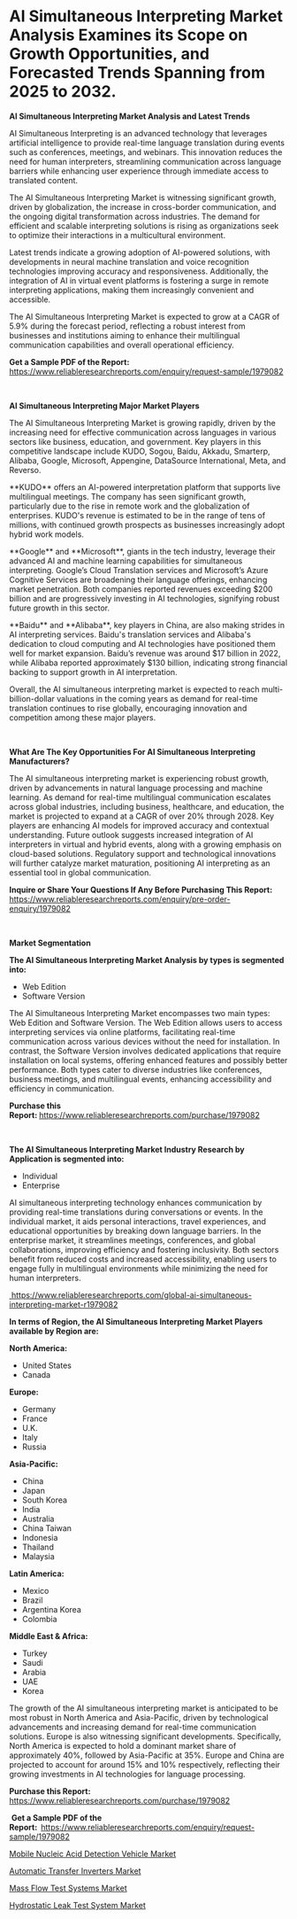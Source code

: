 <p><h1>AI Simultaneous Interpreting Market Analysis Examines its Scope on Growth Opportunities, and Forecasted Trends Spanning from 2025 to 2032.</h1></p><p><strong>AI Simultaneous Interpreting Market Analysis and Latest Trends</strong></p>
<p><p>AI Simultaneous Interpreting is an advanced technology that leverages artificial intelligence to provide real-time language translation during events such as conferences, meetings, and webinars. This innovation reduces the need for human interpreters, streamlining communication across language barriers while enhancing user experience through immediate access to translated content.</p><p>The AI Simultaneous Interpreting Market is witnessing significant growth, driven by globalization, the increase in cross-border communication, and the ongoing digital transformation across industries. The demand for efficient and scalable interpreting solutions is rising as organizations seek to optimize their interactions in a multicultural environment. </p><p>Latest trends indicate a growing adoption of AI-powered solutions, with developments in neural machine translation and voice recognition technologies improving accuracy and responsiveness. Additionally, the integration of AI in virtual event platforms is fostering a surge in remote interpreting applications, making them increasingly convenient and accessible.</p><p>The AI Simultaneous Interpreting Market is expected to grow at a CAGR of 5.9% during the forecast period, reflecting a robust interest from businesses and institutions aiming to enhance their multilingual communication capabilities and overall operational efficiency.</p></p>
<p><strong>Get a Sample PDF of the Report:&nbsp;</strong> <a href="https://www.reliableresearchreports.com/enquiry/request-sample/1979082?utm_campaign=102&utm_medium=2&utm_source=Github&utm_content=ia&utm_term=15012025&utm_id=ai-simultaneous-interpreting">https://www.reliableresearchreports.com/enquiry/request-sample/1979082</a></p>
<p>&nbsp;</p>
<p><strong>AI Simultaneous Interpreting Major Market Players</strong></p>
<p><p>The AI Simultaneous Interpreting Market is growing rapidly, driven by the increasing need for effective communication across languages in various sectors like business, education, and government. Key players in this competitive landscape include KUDO, Sogou, Baidu, Akkadu, Smarterp, Alibaba, Google, Microsoft, Appengine, DataSource International, Meta, and Reverso.</p><p>**KUDO** offers an AI-powered interpretation platform that supports live multilingual meetings. The company has seen significant growth, particularly due to the rise in remote work and the globalization of enterprises. KUDO's revenue is estimated to be in the range of tens of millions, with continued growth prospects as businesses increasingly adopt hybrid work models.</p><p>**Google** and **Microsoft**, giants in the tech industry, leverage their advanced AI and machine learning capabilities for simultaneous interpreting. Google’s Cloud Translation services and Microsoft’s Azure Cognitive Services are broadening their language offerings, enhancing market penetration. Both companies reported revenues exceeding $200 billion and are progressively investing in AI technologies, signifying robust future growth in this sector.</p><p>**Baidu** and **Alibaba**, key players in China, are also making strides in AI interpreting services. Baidu's translation services and Alibaba's dedication to cloud computing and AI technologies have positioned them well for market expansion. Baidu’s revenue was around $17 billion in 2022, while Alibaba reported approximately $130 billion, indicating strong financial backing to support growth in AI interpretation. </p><p>Overall, the AI simultaneous interpreting market is expected to reach multi-billion-dollar valuations in the coming years as demand for real-time translation continues to rise globally, encouraging innovation and competition among these major players.</p></p>
<p>&nbsp;</p>
<p><strong>What Are The Key Opportunities For AI Simultaneous Interpreting Manufacturers?</strong></p>
<p><p>The AI simultaneous interpreting market is experiencing robust growth, driven by advancements in natural language processing and machine learning. As demand for real-time multilingual communication escalates across global industries, including business, healthcare, and education, the market is projected to expand at a CAGR of over 20% through 2028. Key players are enhancing AI models for improved accuracy and contextual understanding. Future outlook suggests increased integration of AI interpreters in virtual and hybrid events, along with a growing emphasis on cloud-based solutions. Regulatory support and technological innovations will further catalyze market maturation, positioning AI interpreting as an essential tool in global communication.</p></p>
<p><strong>Inquire or Share Your Questions If Any Before Purchasing This Report:</strong> <a href="https://www.reliableresearchreports.com/enquiry/pre-order-enquiry/1979082?utm_campaign=102&utm_medium=2&utm_source=Github&utm_content=ia&utm_term=15012025&utm_id=ai-simultaneous-interpreting">https://www.reliableresearchreports.com/enquiry/pre-order-enquiry/1979082</a></p>
<p>&nbsp;</p>
<p><strong>Market Segmentation</strong></p>
<p><strong>The AI Simultaneous Interpreting Market Analysis by types is segmented into:</strong></p>
<p><ul><li>Web Edition</li><li>Software Version</li></ul></p>
<p><p>The AI Simultaneous Interpreting Market encompasses two main types: Web Edition and Software Version. The Web Edition allows users to access interpreting services via online platforms, facilitating real-time communication across various devices without the need for installation. In contrast, the Software Version involves dedicated applications that require installation on local systems, offering enhanced features and possibly better performance. Both types cater to diverse industries like conferences, business meetings, and multilingual events, enhancing accessibility and efficiency in communication.</p></p>
<p><strong>Purchase this Report:&nbsp;</strong><a href="https://www.reliableresearchreports.com/purchase/1979082?utm_campaign=102&utm_medium=2&utm_source=Github&utm_content=ia&utm_term=15012025&utm_id=ai-simultaneous-interpreting">https://www.reliableresearchreports.com/purchase/1979082</a></p>
<p>&nbsp;</p>
<p><strong>The AI Simultaneous Interpreting Market Industry Research by Application is segmented into:</strong></p>
<p><ul><li>Individual</li><li>Enterprise</li></ul></p>
<p><p>AI simultaneous interpreting technology enhances communication by providing real-time translations during conversations or events. In the individual market, it aids personal interactions, travel experiences, and educational opportunities by breaking down language barriers. In the enterprise market, it streamlines meetings, conferences, and global collaborations, improving efficiency and fostering inclusivity. Both sectors benefit from reduced costs and increased accessibility, enabling users to engage fully in multilingual environments while minimizing the need for human interpreters.</p></p>
<p><a href="https://www.reliableresearchreports.com/global-ai-simultaneous-interpreting-market-r1979082?utm_campaign=102&utm_medium=2&utm_source=Github&utm_content=ia&utm_term=15012025&utm_id=ai-simultaneous-interpreting">&nbsp;https://www.reliableresearchreports.com/global-ai-simultaneous-interpreting-market-r1979082</a></p>
<p><strong>In terms of Region, the AI Simultaneous Interpreting Market Players available by Region are:</strong></p>
<p>
    <p> <strong> North America: </strong>
        <ul>
            <li>United States</li>
            <li>Canada</li>
        </ul>
        </p> 
    <p> <strong> Europe: </strong>
        <ul>
            <li>Germany</li>
            <li>France</li>
            <li>U.K.</li>
            <li>Italy</li>
            <li>Russia</li>
        </ul>
        </p> 
    <p> <strong> Asia-Pacific: </strong>
        <ul>
            <li>China</li>
            <li>Japan</li>
            <li>South Korea</li>
            <li>India</li>
            <li>Australia</li>
            <li>China Taiwan</li>
            <li>Indonesia</li>
            <li>Thailand</li>
            <li>Malaysia</li>
        </ul>
        </p> 
    <p> <strong> Latin America: </strong>
        <ul>
            <li>Mexico</li>
            <li>Brazil</li>
            <li>Argentina Korea</li>
            <li>Colombia</li>
        </ul>
        </p> 
    <p> <strong> Middle East & Africa: </strong>
        <ul>
            <li>Turkey</li>
            <li>Saudi</li>
            <li>Arabia</li>
            <li>UAE</li>
            <li>Korea</li>
        </ul>
    </p>
    </p>
<p><p>The growth of the AI simultaneous interpreting market is anticipated to be most robust in North America and Asia-Pacific, driven by technological advancements and increasing demand for real-time communication solutions. Europe is also witnessing significant developments. Specifically, North America is expected to hold a dominant market share of approximately 40%, followed by Asia-Pacific at 35%. Europe and China are projected to account for around 15% and 10% respectively, reflecting their growing investments in AI technologies for language processing.</p></p>
<p><strong>Purchase this Report: </strong><a href="https://www.reliableresearchreports.com/purchase/1979082?utm_campaign=102&utm_medium=2&utm_source=Github&utm_content=ia&utm_term=15012025&utm_id=ai-simultaneous-interpreting">https://www.reliableresearchreports.com/purchase/1979082</a></p>
<p>&nbsp;<strong>Get a Sample PDF of the Report:&nbsp;&nbsp;</strong><a href="https://www.reliableresearchreports.com/enquiry/request-sample/1979082?utm_campaign=102&utm_medium=2&utm_source=Github&utm_content=ia&utm_term=15012025&utm_id=ai-simultaneous-interpreting">https://www.reliableresearchreports.com/enquiry/request-sample/1979082</a></p>
<p><strong></strong></p>
<p><p><a href="https://github.com/pearlinewhite4692/Market-Research-Report-List-1/blob/main/mobile-nucleic-acid-detection-vehicle-market.md?utm_campaign=102&utm_medium=2&utm_source=Github&utm_content=ia&utm_term=15012025&utm_id=ai-simultaneous-interpreting">Mobile Nucleic Acid Detection Vehicle Market</a></p><p><a href="https://github.com/FlorianWolf90/Market-Research-Report-List-1/blob/main/automatic-transfer-inverters-market.md?utm_campaign=102&utm_medium=2&utm_source=Github&utm_content=ia&utm_term=15012025&utm_id=ai-simultaneous-interpreting">Automatic Transfer Inverters Market</a></p><p><a href="https://github.com/hillsmyung726/Market-Research-Report-List-1/blob/main/mass-flow-test-systems-market.md?utm_campaign=102&utm_medium=2&utm_source=Github&utm_content=ia&utm_term=15012025&utm_id=ai-simultaneous-interpreting">Mass Flow Test Systems Market</a></p><p><a href="https://github.com/NargisHussain75/Market-Research-Report-List-1/blob/main/hydrostatic-leak-test-system-market.md?utm_campaign=102&utm_medium=2&utm_source=Github&utm_content=ia&utm_term=15012025&utm_id=ai-simultaneous-interpreting">Hydrostatic Leak Test System Market</a></p></p>